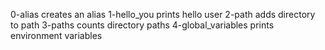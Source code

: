0-alias creates an alias
1-hello_you prints hello user
2-path adds directory to path
3-paths counts directory paths
4-global_variables prints environment variables

